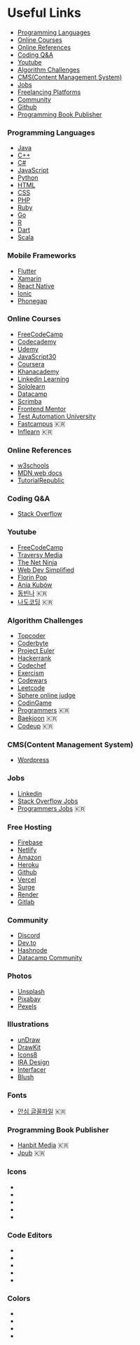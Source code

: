 # Useful Links
* [Programming Languages](#programming-languages)
* [Online Courses](#online-courses)
* [Online References](#online-references)
* [Coding Q&A](#coding-qa)
* [Youtube](#youtube)
* [Algorithm Challenges](#algorithm-challenges)
* [CMS(Content Management System)](#cmscontent-management-system)
* [Jobs](#jobs)
* [Freelancing Platforms](/freelance/README.md)
* [Community](#community)
* [Github](https://github.com/Hyuk/useful-links/edit/master/github/README.md)
* [Programming Book Publisher](#programming-book-publisher)

### Programming Languages
* [Java](https://docs.oracle.com/javase/7/docs/api/)
* [C++](https://isocpp.org/)
* [C#](https://docs.microsoft.com/ko-kr/dotnet/csharp/)
* [JavaScript](https://github.com/Hyuk/useful-links/edit/master/javascript/README.md)
* [Python](https://github.com/Hyuk/useful-links/edit/master/python/README.md)
* [HTML]()
* [CSS]()
* [PHP](https://www.php.net/)
* [Ruby](https://www.ruby-lang.org/en/)
* [Go](https://golang.org/)
* [R](https://www.r-project.org/)
* [Dart](https://dart.dev/)
* [Scala](https://www.scala-lang.org/)

### Mobile Frameworks
* [Flutter](https://flutter.dev/)
* [Xamarin](https://dotnet.microsoft.com/apps/xamarin)
* [React Native](https://reactnative.dev/)
* [Ionic](https://ionicframework.com/)
* [Phonegap](https://phonegap.com/)

### Online Courses
* [FreeCodeCamp](https://www.freecodecamp.org/)
* [Codecademy](https://www.codecademy.com/)
* [Udemy](https://www.udemy.com/)
* [JavaScript30](https://javascript30.com/)
* [Coursera](https://www.coursera.org/)
* [Khanacademy](https://www.khanacademy.org/)
* [Linkedin Learning](https://www.linkedin.com/learning/me)
* [Sololearn](https://www.sololearn.com/)
* [Datacamp](https://www.datacamp.com/)
* [Scrimba](https://scrimba.com/)
* [Frontend Mentor](https://www.frontendmentor.io/)
* [Test Automation University](https://testautomationu.applitools.com/)
* [Fastcampus](https://fastcampus.co.kr/) :kr:
* [Inflearn](https://www.inflearn.com/) :kr:

### Online References
* [w3schools](https://www.w3schools.com/)
* [MDN web docs](https://developer.mozilla.org/)
* [TutorialRepublic](https://www.tutorialrepublic.com/)

### Coding Q&A
* [Stack Overflow](https://stackoverflow.com/)

### Youtube
* [FreeCodeCamp](https://www.youtube.com/channel/UC8butISFwT-Wl7EV0hUK0BQ)
* [Traversy Media](https://www.youtube.com/channel/UC29ju8bIPH5as8OGnQzwJyA)
* [The Net Ninja](https://www.youtube.com/channel/UCW5YeuERMmlnqo4oq8vwUpg)
* [Web Dev Simplified](https://www.youtube.com/channel/UCFbNIlppjAuEX4znoulh0Cw)
* [Florin Pop](https://www.youtube.com/channel/UCeU-1X402kT-JlLdAitxSMA)
* [Ania Kubów](https://www.youtube.com/channel/UC5DNytAJ6_FISueUfzZCVsw)
* [동빈나](https://www.youtube.com/channel/UChflhu32f5EUHlY7_SetNWw) :kr:
* [나도코딩](https://www.youtube.com/channel/UC7iAOLiALt2rtMVAWWl4pnw) :kr:

### Algorithm Challenges
* [Topcoder](https://www.topcoder.com/challenges)
* [Coderbyte](https://coderbyte.com/)
* [Project Euler](https://projecteuler.net/)
* [Hackerrank](https://www.hackerrank.com/)
* [Codechef](https://www.codechef.com/)
* [Exercism](https://exercism.io/)
* [Codewars](https://www.codewars.com/)
* [Leetcode](https://leetcode.com/)
* [Sphere online judge](https://www.spoj.com/)
* [CodinGame](https://www.codingame.com/start)
* [Programmers](https://programmers.co.kr/) :kr:
* [Baekjoon](https://www.acmicpc.net/) :kr:
* [Codeup](https://codeup.kr/) :kr:

### CMS(Content Management System)
* [Wordpress](https://wordpress.com/)

### Jobs
* [Linkedin](https://www.linkedin.com/)
* [Stack Overflow Jobs](https://stackoverflow.com/jobs)
* [Programmers Jobs](https://programmers.co.kr/job) :kr:

### Free Hosting
* [Firebase](https://firebase.google.com/)
* [Netlify](https://www.netlify.com/)
* [Amazon](https://aws.amazon.com/)
* [Heroku](https://www.heroku.com/)
* [Github](https://pages.github.com/)
* [Vercel](https://vercel.com/)
* [Surge](https://surge.sh/)
* [Render](https://render.com/)
* [Gitlab](https://docs.gitlab.com/ee/user/project/pages/)

### Community
* [Discord](https://discord.com/)
* [Dev.to](https://dev.to/)
* [Hashnode](https://hashnode.com/)
* [Datacamp Community](https://www.datacamp.com/community)

### Photos
* [Unsplash](https://unsplash.com/)
* [Pixabay](https://pixabay.com/)
* [Pexels](https://www.pexels.com/)

### Illustrations
* [unDraw](https://undraw.co/illustrations)
* [DrawKit](https://www.drawkit.io/)
* [Icons8](https://icons8.com/illustrations)
* [IRA Design](https://iradesign.io/)
* [Interfacer](https://interfacer.xyz/)
* [Blush](https://blush.design/)

### Fonts
* [안심 글꼴파일](https://gongu.copyright.or.kr/freeFontEvent.html) :kr:

### Programming Book Publisher
* [Hanbit Media](https://www.hanbit.co.kr/media/) :kr:
* [Jpub](https://jpub.tistory.com/) :kr:

### Icons
* []()
* []()
* []()
* []()
* []()

### Code Editors
* []()
* []()
* []()
* []()
* []()


### Colors
* []()
* []()
* []()
* []()
